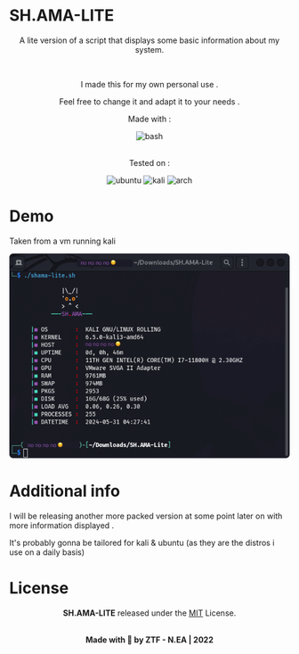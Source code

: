 # SH.AMA-LITE

<div align="center">
<p>A lite version of a script that displays some basic information about my system.</p><br>
<p>I made this for my own personal use .</p>
<p> Feel free to change it and adapt it to your needs .</p>

<p>Made with :</p>
<img src="https://www.vectorlogo.zone/logos/gnu_bash/gnu_bash-official.svg" alt="bash" width="200" />
<br><br>
<p>Tested on :</p>
<img src="https://www.vectorlogo.zone/logos/ubuntu/ubuntu-ar21.svg" alt="ubuntu" width="80" />
<img src="https://upload.wikimedia.org/wikipedia/commons/thumb/4/4b/Kali_Linux_2.0_wordmark.svg/1920px-Kali_Linux_2.0_wordmark.svg.png" alt="kali" width="50" />
<img src="https://www.vectorlogo.zone/logos/archlinux/archlinux-icon.svg"alt="arch" width="50" />
</div>





# Demo
<p>Taken from a vm running kali</p>
<div align="center">
<img src="scrshts/newdemo.png" alt="demo"/>
</div>

# Additional info

<p>I will be releasing another more packed version at some point later on with more information displayed .</p>
<p>It's probably gonna be tailored for kali & ubuntu (as they are the distros i use on a daily basis)</p>

# License

<div align="center">

**SH.AMA-LITE**
released under the [MIT](LICENSE) License.
<br><br>

<strong><p>Made with 🖤 by ZTF - N.EA | 2022 </p> </strong>

</div>
